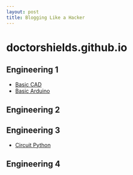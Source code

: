 ```yaml
---
layout: post
title: Blogging Like a Hacker
---
```

# doctorshields.github.io

## Engineering 1

* [Basic CAD](https://github.com/DoctorShields/Basic_CAD)
* [Basic Arduino](https://github.com/DoctorShields/Basic_Arduino)

## Engineering 2

## Engineering 3

* [Circuit Python](https://github.com/DoctorShields/CircuitPython)

## Engineering 4
